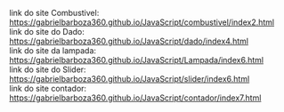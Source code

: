 link do site Combustivel: https://gabrielbarboza360.github.io/JavaScript/combustivel/index2.html <br>
link do site do Dado: https://gabrielbarboza360.github.io/JavaScript/dado/index4.html <br>
link do site da lampada: https://gabrielbarboza360.github.io/JavaScript/Lampada/index6.html <br>
link do site do Slider: https://gabrielbarboza360.github.io/JavaScript/slider/index6.html<br>
link do site contador: https://gabrielbarboza360.github.io/JavaScript/contador/index7.html
